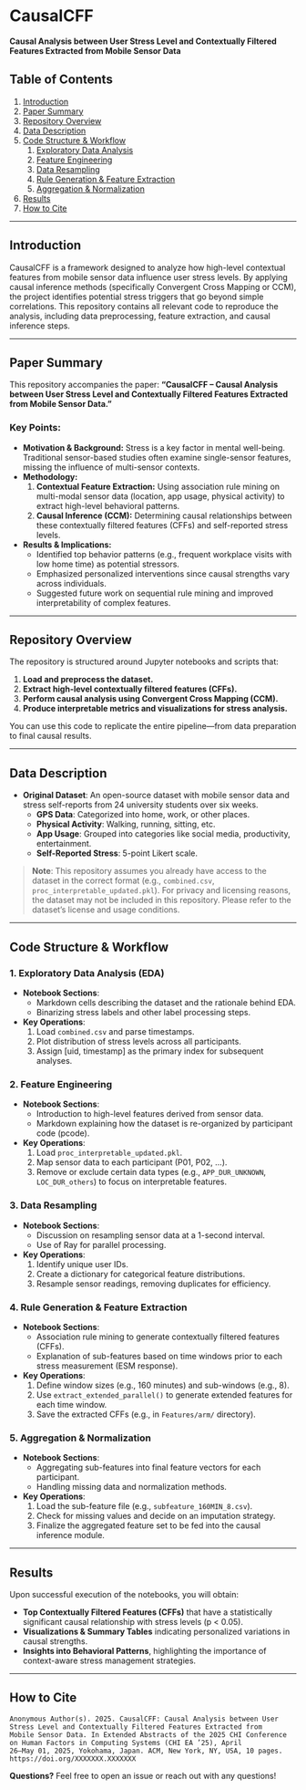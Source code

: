 # CausalCFF

**Causal Analysis between User Stress Level and Contextually Filtered Features Extracted from Mobile Sensor Data**

## Table of Contents
1. [Introduction](#introduction)
2. [Paper Summary](#paper-summary)
3. [Repository Overview](#repository-overview)
4. [Data Description](#data-description)
5. [Code Structure & Workflow](#code-structure--workflow)
    1. [Exploratory Data Analysis](#1-exploratory-data-analysis-eda)
    2. [Feature Engineering](#2-feature-engineering)
    3. [Data Resampling](#3-data-resampling)
    4. [Rule Generation & Feature Extraction](#4-rule-generation--feature-extraction)
    5. [Aggregation & Normalization](#5-aggregation--normalization)
6. [Results](#results)
7. [How to Cite](#how-to-cite)

---

## Introduction
CausalCFF is a framework designed to analyze how high-level contextual features from mobile sensor data influence user stress levels. By applying causal inference methods (specifically Convergent Cross Mapping or CCM), the project identifies potential stress triggers that go beyond simple correlations. This repository contains all relevant code to reproduce the analysis, including data preprocessing, feature extraction, and causal inference steps.

---

## Paper Summary
This repository accompanies the paper: **“CausalCFF – Causal Analysis between User Stress Level and Contextually Filtered Features Extracted from Mobile Sensor Data.”**

### Key Points:
- **Motivation & Background:** Stress is a key factor in mental well-being. Traditional sensor-based studies often examine single-sensor features, missing the influence of multi-sensor contexts.
- **Methodology:** 
  1. **Contextual Feature Extraction:** Using association rule mining on multi-modal sensor data (location, app usage, physical activity) to extract high-level behavioral patterns.
  2. **Causal Inference (CCM):** Determining causal relationships between these contextually filtered features (CFFs) and self-reported stress levels.
- **Results & Implications:** 
  - Identified top behavior patterns (e.g., frequent workplace visits with low home time) as potential stressors.
  - Emphasized personalized interventions since causal strengths vary across individuals.
  - Suggested future work on sequential rule mining and improved interpretability of complex features.

---

## Repository Overview
The repository is structured around Jupyter notebooks and scripts that:
1. **Load and preprocess the dataset.**
2. **Extract high-level contextually filtered features (CFFs).**
3. **Perform causal analysis using Convergent Cross Mapping (CCM).**
4. **Produce interpretable metrics and visualizations for stress analysis.**

You can use this code to replicate the entire pipeline—from data preparation to final causal results.

---

## Data Description
- **Original Dataset**: An open-source dataset with mobile sensor data and stress self-reports from 24 university students over six weeks.
  - **GPS Data**: Categorized into home, work, or other places.
  - **Physical Activity**: Walking, running, sitting, etc.
  - **App Usage**: Grouped into categories like social media, productivity, entertainment.
  - **Self-Reported Stress**: 5-point Likert scale.

> **Note**: This repository assumes you already have access to the dataset in the correct format (e.g., `combined.csv`, `proc_interpretable_updated.pkl`). For privacy and licensing reasons, the dataset may not be included in this repository. Please refer to the dataset’s license and usage conditions.

---

## Code Structure & Workflow

### 1. Exploratory Data Analysis (EDA)
- **Notebook Sections**:  
  - Markdown cells describing the dataset and the rationale behind EDA.  
  - Binarizing stress labels and other label processing steps.  
- **Key Operations**:  
  1. Load `combined.csv` and parse timestamps.  
  2. Plot distribution of stress levels across all participants.  
  3. Assign [uid, timestamp] as the primary index for subsequent analyses.

### 2. Feature Engineering
- **Notebook Sections**:  
  - Introduction to high-level features derived from sensor data.  
  - Markdown explaining how the dataset is re-organized by participant code (pcode).  
- **Key Operations**:
  1. Load `proc_interpretable_updated.pkl`.  
  2. Map sensor data to each participant (P01, P02, …).  
  3. Remove or exclude certain data types (e.g., `APP_DUR_UNKNOWN`, `LOC_DUR_others`) to focus on interpretable features.

### 3. Data Resampling
- **Notebook Sections**:
  - Discussion on resampling sensor data at a 1-second interval.  
  - Use of Ray for parallel processing.  
- **Key Operations**:
  1. Identify unique user IDs.  
  2. Create a dictionary for categorical feature distributions.  
  3. Resample sensor readings, removing duplicates for efficiency.

### 4. Rule Generation & Feature Extraction
- **Notebook Sections**:
  - Association rule mining to generate contextually filtered features (CFFs).  
  - Explanation of sub-features based on time windows prior to each stress measurement (ESM response).
- **Key Operations**:
  1. Define window sizes (e.g., 160 minutes) and sub-windows (e.g., 8).  
  2. Use `extract_extended_parallel()` to generate extended features for each time window.  
  3. Save the extracted CFFs (e.g., in `Features/arm/` directory).

### 5. Aggregation & Normalization
- **Notebook Sections**:
  - Aggregating sub-features into final feature vectors for each participant.  
  - Handling missing data and normalization methods.  
- **Key Operations**:
  1. Load the sub-feature file (e.g., `subfeature_160MIN_8.csv`).  
  2. Check for missing values and decide on an imputation strategy.  
  3. Finalize the aggregated feature set to be fed into the causal inference module.

---

## Results
Upon successful execution of the notebooks, you will obtain:
- **Top Contextually Filtered Features (CFFs)** that have a statistically significant causal relationship with stress levels (p < 0.05).
- **Visualizations & Summary Tables** indicating personalized variations in causal strengths.
- **Insights into Behavioral Patterns**, highlighting the importance of context-aware stress management strategies.

---

## How to Cite
```
Anonymous Author(s). 2025. CausalCFF: Causal Analysis between User Stress Level and Contextually Filtered Features Extracted from
Mobile Sensor Data. In Extended Abstracts of the 2025 CHI Conference on Human Factors in Computing Systems (CHI EA ’25), April
26–May 01, 2025, Yokohama, Japan. ACM, New York, NY, USA, 10 pages. https://doi.org/XXXXXXX.XXXXXXX
```

**Questions?**
Feel free to open an issue or reach out with any questions!
